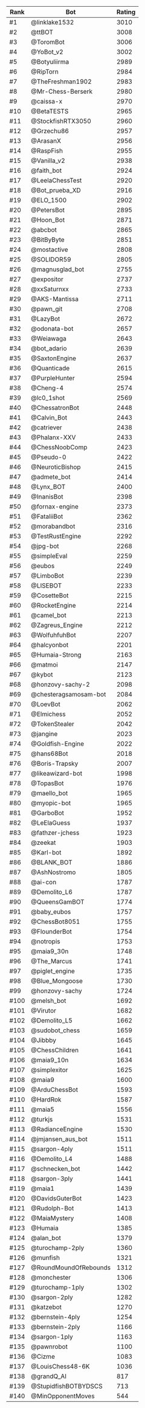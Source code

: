 Rank|Bot|Rating
---|---|---
#1|@linklake1532|3010
#2|@ttBOT|3008
#3|@ToromBot|3006
#4|@YoBot_v2|3002
#5|@Botyuliirma|2989
#6|@RipTorn|2984
#7|@TheFreshman1902|2983
#8|@Mr-Chess-Berserk|2980
#9|@caissa-x|2970
#10|@BetaTESTS|2965
#11|@StockfishRTX3050|2960
#12|@Grzechu86|2957
#13|@ArasanX|2956
#14|@RaspFish|2955
#15|@Vanilla_v2|2938
#16|@faith_bot|2924
#17|@LeelaChessTest|2920
#18|@Bot_prueba_XD|2916
#19|@ELO_1500|2902
#20|@PetersBot|2895
#21|@Hoon_Bot|2871
#22|@abcbot|2865
#23|@BitByByte|2851
#24|@mostactive|2808
#25|@SOLIDOR59|2805
#26|@magnusglad_bot|2755
#27|@expositor|2737
#28|@xxSaturnxx|2733
#29|@AKS-Mantissa|2711
#30|@pawn_git|2708
#31|@LazyBot|2672
#32|@odonata-bot|2657
#33|@Weiawaga|2643
#34|@bot_adario|2639
#35|@SaxtonEngine|2637
#36|@Quanticade|2615
#37|@PurpleHunter|2594
#38|@Cheng-4|2574
#39|@lc0_1shot|2569
#40|@ChessatronBot|2448
#41|@Calvin_Bot|2443
#42|@catriever|2438
#43|@Phalanx-XXV|2433
#44|@ChessNoobComp|2423
#45|@Pseudo-0|2422
#46|@NeuroticBishop|2415
#47|@admete_bot|2414
#48|@Lynx_BOT|2400
#49|@InanisBot|2398
#50|@fornax-engine|2373
#51|@FataliiBot|2362
#52|@morabandbot|2316
#53|@TestRustEngine|2292
#54|@jpg-bot|2268
#55|@simpleEval|2259
#56|@eubos|2249
#57|@LimboBot|2239
#58|@LISEBOT|2233
#59|@CosetteBot|2215
#60|@RocketEngine|2214
#61|@camel_bot|2213
#62|@Zagreus_Engine|2212
#63|@WolfuhfuhBot|2207
#64|@halcyonbot|2201
#65|@Humaia-Strong|2163
#66|@matmoi|2147
#67|@kybot|2123
#68|@honzovy-sachy-2|2098
#69|@chesteragsamosam-bot|2084
#70|@LoevBot|2062
#71|@Elmichess|2052
#72|@TokenStealer|2042
#73|@jangine|2023
#74|@Goldfish-Engine|2022
#75|@hans68Bot|2018
#76|@Boris-Trapsky|2007
#77|@likeawizard-bot|1998
#78|@TopasBot|1976
#79|@maello_bot|1965
#80|@myopic-bot|1965
#81|@GarboBot|1952
#82|@LeElaGuess|1937
#83|@fathzer-jchess|1923
#84|@zeekat|1903
#85|@Karl-bot|1892
#86|@BLANK_BOT|1886
#87|@AshNostromo|1805
#88|@ai-con|1787
#89|@Demolito_L6|1787
#90|@QueensGamBOT|1774
#91|@baby_eubos|1757
#92|@ChessBot8051|1755
#93|@FlounderBot|1754
#94|@notropis|1753
#95|@maia9_30n|1748
#96|@The_Marcus|1741
#97|@piglet_engine|1735
#98|@Blue_Mongoose|1730
#99|@honzovy-sachy|1724
#100|@melsh_bot|1692
#101|@Virutor|1682
#102|@Demolito_L5|1662
#103|@sudobot_chess|1659
#104|@Jibbby|1645
#105|@ChessChildren|1641
#106|@maia9_10n|1634
#107|@simplexitor|1625
#108|@maia9|1600
#109|@ArduChessBot|1593
#110|@HardRok|1587
#111|@maia5|1556
#112|@turkjs|1531
#113|@RadianceEngine|1530
#114|@jmjansen_aus_bot|1511
#115|@sargon-4ply|1511
#116|@Demolito_L4|1488
#117|@schnecken_bot|1442
#118|@sargon-3ply|1441
#119|@maia1|1439
#120|@DavidsGuterBot|1423
#121|@Rudolph-Bot|1413
#122|@MaiaMystery|1408
#123|@Humaia|1385
#124|@alan_bot|1379
#125|@turochamp-2ply|1360
#126|@munfish|1321
#127|@RoundMoundOfRebounds|1312
#128|@monchester|1306
#129|@turochamp-1ply|1302
#130|@sargon-2ply|1282
#131|@katzebot|1270
#132|@bernstein-4ply|1254
#133|@bernstein-2ply|1166
#134|@sargon-1ply|1163
#135|@pawnrobot|1100
#136|@Cizme|1083
#137|@LouisChess48-6K|1036
#138|@grandQ_AI|817
#139|@StupidfishBOTBYDSCS|713
#140|@MinOpponentMoves|544
